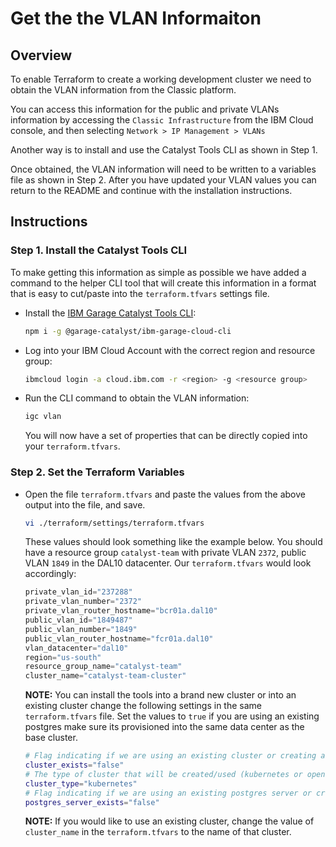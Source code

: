 # Get the the VLAN Informaiton

## Overview
To enable Terraform to create a working development cluster we need to obtain the VLAN information from the Classic platform.  

You can access this information for the public and private VLANs information by accessing the `Classic Infrastructure` from the IBM Cloud console, and then selecting `Network > IP Management > VLANs` 

Another way is to install and use the Catalyst Tools CLI as shown in Step 1. 

Once obtained, the VLAN information will need to be written to a variables file as shown in Step 2.  After you have updated your VLAN values you can return to the README and continue with the installation instructions.

## Instructions

### Step 1. Install the Catalyst Tools CLI
To make getting this information as simple as possible we have added a command to the helper CLI tool that will create this information in a format that is easy to cut/paste into the `terraform.tfvars` settings file. 

- Install the [IBM Garage Catalyst Tools CLI](https://www.npmjs.com/package/@garage-catalyst/ibm-garage-cloud-cli):
    ```bash
    npm i -g @garage-catalyst/ibm-garage-cloud-cli
    ````
- Log into your IBM Cloud Account with the correct region and resource group:
    ```bash
    ibmcloud login -a cloud.ibm.com -r <region> -g <resource group>
    ```
- Run the CLI command to obtain the VLAN information:
    ```bash
    igc vlan
    ```
    You will now have a set of properties that can be directly copied into your `terraform.tfvars`.

### Step 2. Set the Terraform Variables
- Open the file `terraform.tfvars` and paste the values from the above output into the file, and save.
    ```bash
    vi ./terraform/settings/terraform.tfvars
    ```
    These values should look something like the example below. You should have a resource group `catalyst-team` with private VLAN `2372`, public VLAN `1849` in the DAL10 datacenter. Our `terraform.tfvars` would look accordingly:
    ```terraform
    private_vlan_id="237288"
    private_vlan_number="2372"
    private_vlan_router_hostname="bcr01a.dal10"
    public_vlan_id="1849487"
    public_vlan_number="1849"
    public_vlan_router_hostname="fcr01a.dal10"
    vlan_datacenter="dal10"
    region="us-south"
    resource_group_name="catalyst-team"
    cluster_name="catalyst-team-cluster"
    ```

    **NOTE:** You can install the tools into a brand new cluster or into an existing cluster change the following settings in the same `terraform.tfvars` file. Set the values to `true` if you are using an existing postgres make sure its provisioned into the same data center as the base cluster.

    ```bash
    # Flag indicating if we are using an existing cluster or creating a new one
    cluster_exists="false"
    # The type of cluster that will be created/used (kubernetes or openshift)
    cluster_type="kubernetes"
    # Flag indicating if we are using an existing postgres server or creating a new one
    postgres_server_exists="false"
    ```

    **NOTE:** If you would like to use an existing cluster, change the value of `cluster_name` in the `terraform.tfvars` to the name of that cluster.

